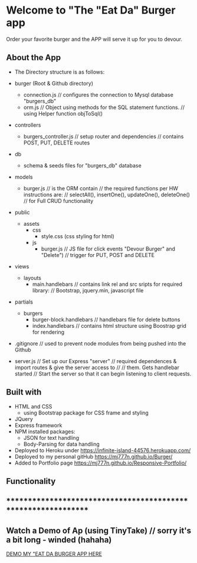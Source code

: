  # Welcome to "The "Eat Da" Burger app

Order your favorite burger and the APP will serve it up for you to devour.

## About the App
 * The Directory structure is as follows:

* burger  (Root & Github directory)
   - connection.js // configures the connection to Mysql database "burgers_db"
    - orm.js   // Object using methods for the SQL statement functions.
               // using Helper function objToSql()
* controllers
    - burgers_controller.js // setup router and dependencies
                            // contains POST, PUT, DELETE routes
* db
    - schema & seeds files for "burgers_db" database
* models
    - burger.js // is the ORM contain
                // the required functions per HW instructions are:
                // selectAll(), insertOne(), updateOne(), deleteOne()
                // for Full CRUD functionality
* public
  * assets
    * css 
       - style.css (css styling for html)
    * js  
       - burger.js // JS file for click events "Devour Burger" and "Delete")
                   // trigger for PUT, POST and DELETE
* views
  * layouts
     - main.handlebars // contains link rel and src sripts for required library:
                       // Bootstrap, jquery.min, javascript file
* partials
  * burgers
     - burger-block.handlebars // handlebars file for delete buttons
     - index.handlebars // contains html structure using Boostrap grid for rendering
* .gitignore // used to prevent node modules from being pushed into the Github
* server.js  // Set up our Express "server"
             // required dependences & import routes & give the server access to // // them. Gets handlebar started
             // Start the server so that it can begin listening to client requests.

## Built with
 * HTML and CSS
   - using Bootstrap package for CSS frame and styling
 * JQuery
 * Express framework
 * NPM installed packages:
   * JSON for text handling
   * Body-Parsing for data handling
* Deployed to Heroku under https://infinite-island-44576.herokuapp.com/
* Deployed to my personal gitHub https://mj777n.github.io/Burger/
* Added to Portfolio page https://mj777n.github.io/Responsive-Portfolio/

## Functionality

## ************************************************************* ##
## Watch a Demo of Ap (using TinyTake) // sorry it's a bit long - winded (hahaha) ##
[DEMO MY "EAT DA BURGER APP HERE](https://ttprivatenew.s3.amazonaws.com/pulse/mjnorato-aol/attachments/11933797/The+Burger+App.mp4)


